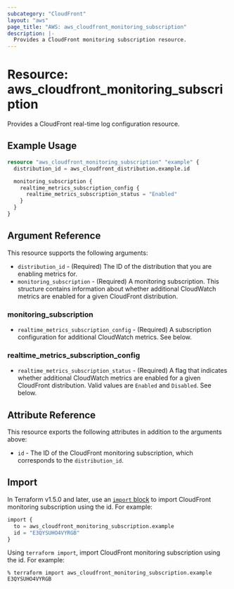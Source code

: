 ```yaml
---
subcategory: "CloudFront"
layout: "aws"
page_title: "AWS: aws_cloudfront_monitoring_subscription"
description: |-
  Provides a CloudFront monitoring subscription resource.
---
```


# Resource: aws_cloudfront_monitoring_subscription

Provides a CloudFront real-time log configuration resource.

## Example Usage

```terraform
resource "aws_cloudfront_monitoring_subscription" "example" {
  distribution_id = aws_cloudfront_distribution.example.id

  monitoring_subscription {
    realtime_metrics_subscription_config {
      realtime_metrics_subscription_status = "Enabled"
    }
  }
}
```

## Argument Reference

This resource supports the following arguments:

* `distribution_id` - (Required) The ID of the distribution that you are enabling metrics for.
* `monitoring_subscription` - (Required) A monitoring subscription. This structure contains information about whether additional CloudWatch metrics are enabled for a given CloudFront distribution.

### monitoring_subscription

* `realtime_metrics_subscription_config` - (Required) A subscription configuration for additional CloudWatch metrics. See below.

### realtime_metrics_subscription_config

* `realtime_metrics_subscription_status` - (Required) A flag that indicates whether additional CloudWatch metrics are enabled for a given CloudFront distribution. Valid values are `Enabled` and `Disabled`. See below.

## Attribute Reference

This resource exports the following attributes in addition to the arguments above:

* `id` - The ID of the CloudFront monitoring subscription, which corresponds to the `distribution_id`.

## Import

In Terraform v1.5.0 and later, use an [`import` block](https://developer.hashicorp.com/terraform/language/import) to import CloudFront monitoring subscription using the id. For example:

```terraform
import {
  to = aws_cloudfront_monitoring_subscription.example
  id = "E3QYSUHO4VYRGB"
}
```

Using `terraform import`, import CloudFront monitoring subscription using the id. For example:

```console
% terraform import aws_cloudfront_monitoring_subscription.example E3QYSUHO4VYRGB
```
